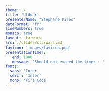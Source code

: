 ```yaml
---
theme: ./
title: 'Ulduar'
presenterName: "Stéphane Pires"
dateFormat: "fr"
lineNumbers: true
monaco: true
layout: starwars
src: ./slides/starwars.md
favicon: 'images/favicon.png'
presentationTimer:
   end: 1800
   message: 'Should not exceed the timer : '
fonts: 
  sans: 'Inter'
  serif: 'Inter'
  mono: 'Fira Code'
---
```




